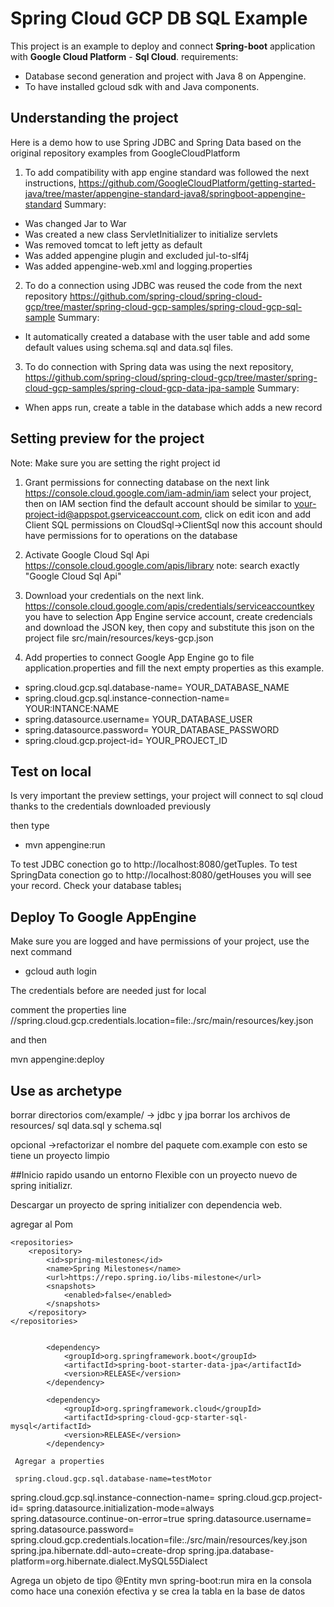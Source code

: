 # Spring Cloud GCP DB SQL Example

This project is an example to deploy and connect **Spring-boot** application with **Google Cloud Platform**  - **Sql Cloud**.
requirements:  
* Database second generation and project with Java 8 on Appengine.
* To have installed gcloud sdk with and Java components.

## Understanding the project
Here  is a  demo how to use Spring JDBC and Spring Data based on the original repository examples from GoogleCloudPlatform

1. To add compatibility with app engine standard was followed the next instructions, https://github.com/GoogleCloudPlatform/getting-started-java/tree/master/appengine-standard-java8/springboot-appengine-standard
Summary: 
* Was changed Jar to War
* Was created a new class ServletInitializer  to initialize servlets
* Was removed tomcat to left jetty as default
* Was added appengine plugin and excluded jul-to-slf4j
* Was added appengine-web.xml and logging.properties

2. To do a connection using JDBC was reused the code from the next repository  https://github.com/spring-cloud/spring-cloud-gcp/tree/master/spring-cloud-gcp-samples/spring-cloud-gcp-sql-sample
Summary: 
* It automatically created a database with the user table and add some default values using schema.sql and data.sql files. 

3. To do connection with Spring data was using the next repository,
https://github.com/spring-cloud/spring-cloud-gcp/tree/master/spring-cloud-gcp-samples/spring-cloud-gcp-data-jpa-sample
Summary:
* When apps run, create a table in the database which adds a new record


## Setting preview for the project

Note: Make sure you are setting the right project id

1. Grant permissions for connecting database on the next link
https://console.cloud.google.com/iam-admin/iam
select your project, then on IAM section find the default account should be similar to your-project-id@appspot.gserviceaccount.com, 
click on edit icon and add Client SQL permissions on CloudSql->ClientSql 
now this account should have permissions for to operations on the database

2. Activate Google Cloud Sql Api https://console.cloud.google.com/apis/library
note: search exactly "Google Cloud Sql Api" 

3. Download your credentials on the next link.
https://console.cloud.google.com/apis/credentials/serviceaccountkey 
you have to selection App Engine service account, create credencials and download the JSON key, then copy and substitute this json on the project file src/main/resources/keys-gcp.json

4. Add properties to connect Google App Engine
go to file application.properties and fill the next empty properties as this example.

* spring.cloud.gcp.sql.database-name= YOUR_DATABASE_NAME 
* spring.cloud.gcp.sql.instance-connection-name= YOUR:INTANCE:NAME 
* spring.datasource.username= YOUR_DATABASE_USER
* spring.datasource.password= YOUR_DATABASE_PASSWORD
* spring.cloud.gcp.project-id= YOUR_PROJECT_ID

## Test on local
Is very important the preview settings, your project will connect to sql cloud thanks to the credentials downloaded previously

then type

* mvn appengine:run 

To test JDBC conection go to http://localhost:8080/getTuples.
To test SpringData conection go to  http://localhost:8080/getHouses you will see your record.
Check your database tables¡


## Deploy To Google AppEngine

Make sure you are logged and have permissions of your project, use the next command
* gcloud auth login 

The credentials before are needed just for local

comment the properties line
//spring.cloud.gcp.credentials.location=file:./src/main/resources/key.json

and then 

mvn appengine:deploy 

## Use as archetype

borrar directorios com/example/ → jdbc y jpa borrar los archivos de resources/ sql data.sql y schema.sql

opcional →refactorizar el nombre del paquete com.example con esto se tiene un proyecto limpio

##Inicio rapido usando un entorno Flexible con un proyecto nuevo de spring initializr.

Descargar un proyecto de spring initializer con dependencia web.

agregar al Pom 

    <repositories>
        <repository>
            <id>spring-milestones</id>
            <name>Spring Milestones</name>
            <url>https://repo.spring.io/libs-milestone</url>
            <snapshots>
                <enabled>false</enabled>
            </snapshots>
        </repository>
    </repositories>


			<dependency>
				<groupId>org.springframework.boot</groupId>
				<artifactId>spring-boot-starter-data-jpa</artifactId>
                <version>RELEASE</version>
            </dependency>

			<dependency>
				<groupId>org.springframework.cloud</groupId>
				<artifactId>spring-cloud-gcp-starter-sql-mysql</artifactId>
                <version>RELEASE</version>
            </dependency>
            
     Agregar a properties
     
     spring.cloud.gcp.sql.database-name=testMotor
spring.cloud.gcp.sql.instance-connection-name=
spring.cloud.gcp.project-id=
spring.datasource.initialization-mode=always
spring.datasource.continue-on-error=true
spring.datasource.username=
spring.datasource.password=
spring.cloud.gcp.credentials.location=file:./src/main/resources/key.json
spring.jpa.hibernate.ddl-auto=create-drop
spring.jpa.database-platform=org.hibernate.dialect.MySQL55Dialect

Agrega un objeto de tipo @Entity
mvn spring-boot:run
mira en la consola como hace una conexión efectiva y se crea la tabla en la base de datos
